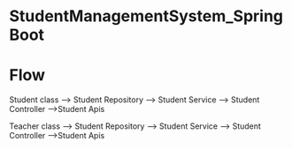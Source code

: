 # StudentManagementSystem_SpringBoot

# Flow

Student class --> Student Repository --> Student Service --> Student Controller -->Student Apis

Teacher class --> Student Repository --> Student Service --> Student Controller -->Student Apis
